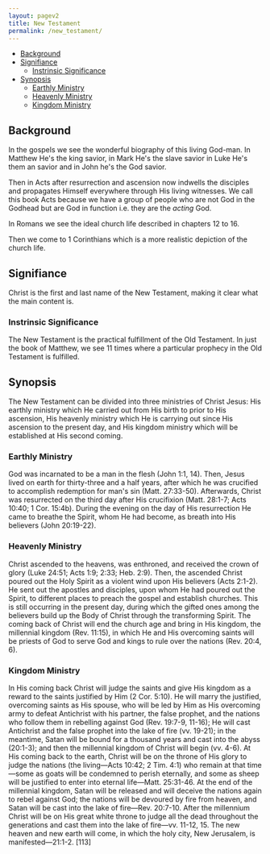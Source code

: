 ```yaml
---
layout: pagev2
title: New Testament
permalink: /new_testament/
---
```

- [Background](#background)
- [Signifiance](#signifiance)
  - [Instrinsic Significance](#instrinsic-significance)
- [Synopsis](#synopsis)
  - [Earthly Ministry](#earthly-ministry)
  - [Heavenly Ministry](#heavenly-ministry)
  - [Kingdom Ministry](#kingdom-ministry)

## Background

In the gospels we see the wonderful biography of this living God-man. In Matthew He's the king savior, in Mark He's the slave savior in Luke He's them an savior and in John he's the God savior.

Then in Acts after resurrection and ascension now indwells the disciples and propagates Himself everywhere through His living witnesses. We call this book Acts because we have a group of people who are not God in the Godhead but are God in function i.e. they are the *acting* God.

In Romans we see the ideal church life described in chapters 12 to 16.

Then we come to 1 Corinthians which is a more realistic depiction of the church life.

## Signifiance

Christ is the first and last name of the New Testament, making it clear what the main content is.

### Instrinsic Significance

The New Testament is the practical fulfillment of the Old Testament. In just the book of Matthew, we see 11 times where a particular prophecy in the Old Testament is fulfilled.

## Synopsis

The New Testament can be divided into three ministries of Christ Jesus: His earthly ministry which He carried out from His birth to prior to His ascension, His heavenly ministry which He is carrying out since His ascension to the present day, and His kingdom ministry which will be established at His second coming.

### Earthly Ministry

God was incarnated to be a man in the flesh (John 1:1, 14). Then, Jesus lived on earth for thirty-three and a half years, after which he was crucified to accomplish redemption for man's sin (Matt. 27:33-50). Afterwards, Christ was resurrected on the third day after His crucifixion (Matt. 28:1-7; Acts 10:40; 1 Cor. 15:4b). During the evening on the day of His resurrection He came to breathe the Spirit, whom He had become, as breath into His believers (John 20:19-22).

### Heavenly Ministry 

Christ ascended to the heavens, was enthroned, and received the crown of glory (Luke 24:51; Acts 1:9; 2:33; Heb. 2:9). Then, the ascended Christ poured out the Holy Spirit as a violent wind upon His believers (Acts 2:1-2). He sent out the apostles and disciples, upon whom He had poured out the Spirit, to different places to preach the gospel and establish churches. This is still occurring in the present day, during which the gifted ones among the believers build up the Body of Christ through the transforming Spirit. The coming back of Christ will end the church age and bring in His kingdom, the millennial kingdom (Rev. 11:15), in which He and His overcoming saints will be priests of God to serve God and kings to rule over the nations (Rev. 20:4, 6).

### Kingdom Ministry

In His coming back Christ will judge the saints and give His kingdom as a reward to the saints justified by Him (2 Cor. 5:10). He will marry the justified, overcoming saints as His spouse, who will be led by Him as His overcoming army to defeat Antichrist with his partner, the false prophet, and the nations who follow them in rebelling against God (Rev. 19:7-9, 11-16); He will cast Antichrist and the false prophet into the lake of fire (vv. 19-21); in the meantime, Satan will be bound for a thousand years and cast into the abyss (20:1-3); and then the millennial kingdom of Christ will begin (vv. 4-6).
At His coming back to the earth, Christ will be on the throne of His glory to judge the nations (the living—Acts 10:42; 2 Tim. 4:1) who remain at that time—some as goats will be condemned to perish eternally, and some as sheep will be justified to enter into eternal life—Matt. 25:31-46.
At the end of the millennial kingdom, Satan will be released and will deceive the nations again to rebel against God; the nations will be devoured by fire from heaven, and Satan will be cast into the lake of fire—Rev. 20:7-10.
After the millennium Christ will be on His great white throne to judge all the dead throughout the generations and cast them into the lake of fire—vv. 11-12, 15.
The new heaven and new earth will come, in which the holy city, New Jerusalem, is manifested—21:1-2. [113]
